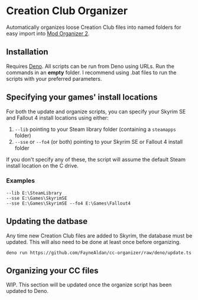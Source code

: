 # Creation Club Organizer

Automatically organizes loose Creation Club files into named folders for easy
import into [Mod Organizer 2](https://www.modorganizer.org/).

## Installation

Requires [Deno](https://deno.land/). All scripts can be run from Deno using
URLs. Run the commands in an **empty** folder. I recommend using .bat files to
run the scripts with your preferred parameters.

## Specifying your games' install locations

For both the update and organize scripts, you can specify your Skyrim SE and
Fallout 4 install locations using either:

1. `--lib` pointing to your Steam library folder (containing a `steamapps`
   folder)
2. `--sse` or `--fo4` (or both) pointing to your Skyrim SE or Fallout 4 install
   folder

If you don't specify any of these, the script will assume the default Steam
install location on the C drive.

### Examples

```
--lib E:\SteamLibrary
--sse E:\Games\SkyrimSE
--sse E:\Games\SkyrimSE --fo4 E:\Games\Fallout4
```

## Updating the datbase

Any time new Creation Club files are added to Skyrim, the database must be
updated. This will also need to be done at least once before organizing.

```
deno run https://github.com/FayneAldan/cc-organizer/raw/deno/update.ts
```

## Organizing your CC files

WIP. This section will be updated once the organize script has been updated to
Deno.
